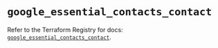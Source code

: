 # `google_essential_contacts_contact`

Refer to the Terraform Registry for docs: [`google_essential_contacts_contact`](https://registry.terraform.io/providers/hashicorp/google/6.19.0/docs/resources/essential_contacts_contact).
